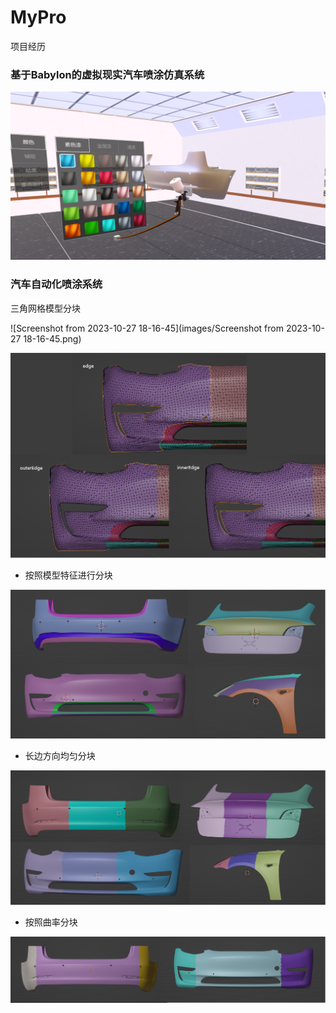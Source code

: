 # MyPro
项目经历

### 基于Babylon的虚拟现实汽车喷涂仿真系统

![微信图片_20240315235251](images/微信图片_20240315235251.png)

### 汽车自动化喷涂系统

三角网格模型分块

![Screenshot from 2023-10-27 18-16-45](images/Screenshot from 2023-10-27 18-16-45.png)

![image-20230920102511866](images/image-20230920102511866.png)

- 按照模型特征进行分块

![image-20230912102533599](images/image-20230912102533599.png)

- 长边方向均匀分块

![image-20230913133754623](images/image-20230913133754623.png)

- 按照曲率分块

![image-20230928160740923](images/image-20230928160740923.png)
